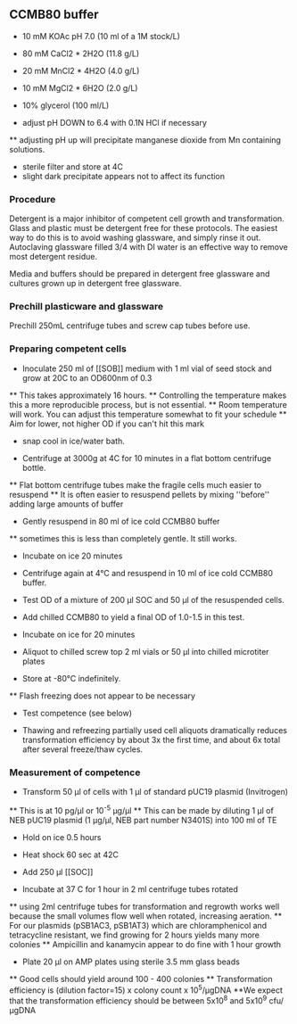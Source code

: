 ## CCMB80 buffer

* 10 mM KOAc pH 7.0 (10 ml of a 1M stock/L)
* 80 mM CaCl2 * 2H2O (11.8 g/L)
* 20 mM MnCl2 * 4H2O (4.0 g/L)
* 10 mM MgCl2 * 6H2O (2.0 g/L)
* 10% glycerol (100 ml/L)

* adjust pH DOWN to 6.4 with 0.1N HCl if necessary

** adjusting pH up will precipitate manganese dioxide from Mn containing solutions.

* sterile filter and store at 4C
* slight dark precipitate appears not to affect its function

### Procedure

Detergent is a major inhibitor of competent cell growth and transformation.  Glass and plastic
must be detergent free for these protocols.  The easiest way to do this is to avoid washing
glassware, and simply rinse it out.  Autoclaving glassware filled 3/4 with DI water is an effective
way to remove most detergent residue.  

Media and buffers should be prepared in detergent free glassware and cultures grown up in detergent free glassware.

### Prechill plasticware and glassware
Prechill 250mL centrifuge tubes and screw cap tubes before use.


### Preparing competent cells
* Inoculate 250 ml of [[SOB]] medium with 1 ml vial of seed stock and grow at 20C to an OD600nm of 0.3

** This takes approximately 16 hours.
** Controlling the temperature makes this a more reproducible process, but is not essential.
** Room temperature will work.  You can adjust this temperature somewhat to fit your schedule
** Aim for lower, not higher OD if you can't hit this mark

- snap cool in ice/water bath.

* Centrifuge at 3000g at 4C for 10 minutes in a flat bottom centrifuge bottle.

** Flat bottom centrifuge tubes make the fragile cells much easier to resuspend
** It is often easier to resuspend pellets by mixing ''before'' adding large amounts of buffer

* Gently resuspend in 80 ml of ice cold CCMB80 buffer

** sometimes this is less than completely gentle.  It still works.

* Incubate on ice 20 minutes

* Centrifuge again at 4&deg;C and resuspend in 10 ml of ice cold CCMB80 buffer.

* Test OD of a mixture of 200 &mu;l SOC and 50 &mu;l of the resuspended cells.

* Add chilled CCMB80 to yield a final OD of 1.0-1.5 in this test.  

* Incubate on ice for 20 minutes

* Aliquot to chilled screw top 2 ml vials or 50 &mu;l into chilled microtiter plates

* Store at -80&deg;C indefinitely.

** Flash freezing does not appear to be necessary

* Test competence (see below)

* Thawing and  refreezing partially used cell aliquots dramatically reduces transformation efficiency by about 3x the first time, and about 6x total after several freeze/thaw cycles.

### Measurement of competence

* Transform 50 &mu;l of cells with 1 &mu;l of standard pUC19 plasmid (Invitrogen)

** This is at 10 pg/&mu;l or 10<sup>-5</sup> &mu;g/&mu;l
** This can be made by diluting 1 &mu;l of NEB pUC19 plasmid (1 &mu;g/&mu;l, NEB part number N3401S) into 100 ml of TE

* Hold on ice 0.5 hours

* Heat shock 60 sec at 42C

* Add 250 &mu;l [[SOC]]

* Incubate at 37 C for 1 hour in 2 ml centrifuge tubes rotated

** using 2ml centrifuge tubes for transformation and regrowth works well because the small volumes flow well when rotated, increasing aeration.
** For our plasmids (pSB1AC3, pSB1AT3) which are chloramphenicol and tetracycline resistant, we find growing for 2 hours yields many more colonies
** Ampicillin and kanamycin appear to do fine with 1  hour growth

* Plate 20 &mu;l on AMP plates using sterile 3.5 mm glass beads

** Good cells should yield around 100 - 400 colonies
** Transformation efficiency is (dilution factor=15) x colony count x 10<sup>5</sup>/µgDNA
**We expect that the transformation efficiency should be between 5x10<sup>8</sup> and 5x10<sup>9</sup> cfu/µgDNA

